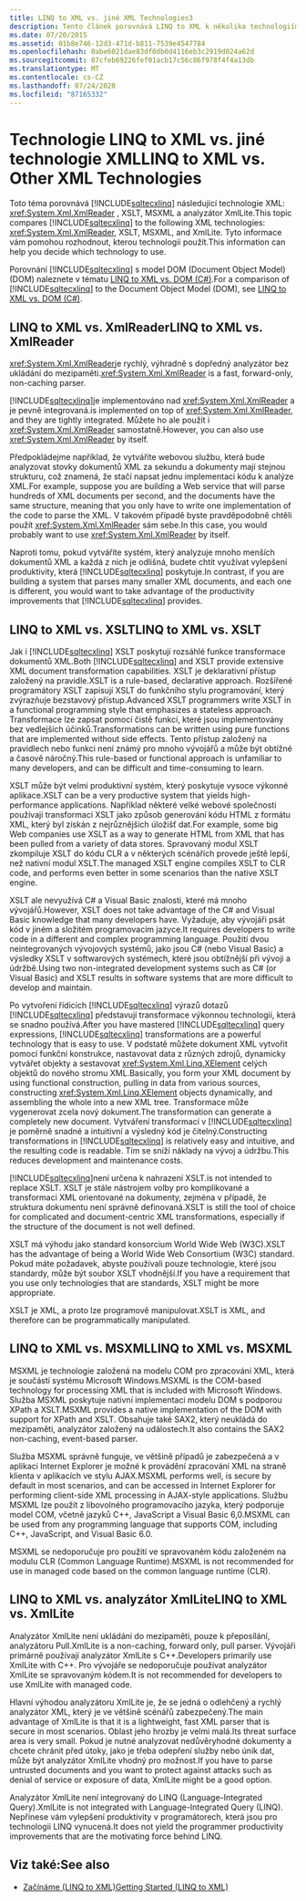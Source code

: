 ```yaml
---
title: LINQ to XML vs. jiné XML Technologies3
description: Tento článek porovnává LINQ to XML k několika technologiím XML, včetně XmlReader, XSLT, MSXML a analyzátoru XmlLite, které vám pomůžou rozhodnout, kterou technologii použít.
ms.date: 07/20/2015
ms.assetid: 01b8e746-12d3-471d-b811-7539e4547784
ms.openlocfilehash: 0abe6021dae83df0db0d4116eb3c2919d024a62d
ms.sourcegitcommit: 87cfeb69226fef01acb17c56c86f978f4f4a13db
ms.translationtype: MT
ms.contentlocale: cs-CZ
ms.lasthandoff: 07/24/2020
ms.locfileid: "87165332"
---
```

# <a name="linq-to-xml-vs-other-xml-technologies"></a><span data-ttu-id="10b8d-103">Technologie LINQ to XML vs. jiné technologie XML</span><span class="sxs-lookup"><span data-stu-id="10b8d-103">LINQ to XML vs. Other XML Technologies</span></span>
<span data-ttu-id="10b8d-104">Toto téma porovnává [!INCLUDE[sqltecxlinq](~/includes/sqltecxlinq-md.md)] následující technologie XML: <xref:System.Xml.XmlReader> , XSLT, MSXML a analyzátor XmlLite.</span><span class="sxs-lookup"><span data-stu-id="10b8d-104">This topic compares [!INCLUDE[sqltecxlinq](~/includes/sqltecxlinq-md.md)] to the following XML technologies: <xref:System.Xml.XmlReader>, XSLT, MSXML, and XmlLite.</span></span> <span data-ttu-id="10b8d-105">Tyto informace vám pomohou rozhodnout, kterou technologii použít.</span><span class="sxs-lookup"><span data-stu-id="10b8d-105">This information can help you decide which technology to use.</span></span>  
  
 <span data-ttu-id="10b8d-106">Porovnání [!INCLUDE[sqltecxlinq](~/includes/sqltecxlinq-md.md)] s model DOM (Document Object Model) (DOM) naleznete v tématu [LINQ to XML vs. DOM (C#)](./linq-to-xml-vs-dom.md).</span><span class="sxs-lookup"><span data-stu-id="10b8d-106">For a comparison of [!INCLUDE[sqltecxlinq](~/includes/sqltecxlinq-md.md)] to the Document Object Model (DOM), see [LINQ to XML vs. DOM (C#)](./linq-to-xml-vs-dom.md).</span></span>  
  
## <a name="linq-to-xml-vs-xmlreader"></a><span data-ttu-id="10b8d-107">LINQ to XML vs. XmlReader</span><span class="sxs-lookup"><span data-stu-id="10b8d-107">LINQ to XML vs. XmlReader</span></span>  
 <span data-ttu-id="10b8d-108"><xref:System.Xml.XmlReader>je rychlý, výhradně s dopředný analyzátor bez ukládání do mezipaměti.</span><span class="sxs-lookup"><span data-stu-id="10b8d-108"><xref:System.Xml.XmlReader> is a fast, forward-only, non-caching parser.</span></span>  
  
 [!INCLUDE[sqltecxlinq](~/includes/sqltecxlinq-md.md)]<span data-ttu-id="10b8d-109">je implementováno nad <xref:System.Xml.XmlReader> a je pevně integrovaná.</span><span class="sxs-lookup"><span data-stu-id="10b8d-109">is implemented on top of <xref:System.Xml.XmlReader>, and they are tightly integrated.</span></span> <span data-ttu-id="10b8d-110">Můžete ho ale použít i <xref:System.Xml.XmlReader> samostatně.</span><span class="sxs-lookup"><span data-stu-id="10b8d-110">However, you can also use <xref:System.Xml.XmlReader> by itself.</span></span>  
  
 <span data-ttu-id="10b8d-111">Předpokládejme například, že vytváříte webovou službu, která bude analyzovat stovky dokumentů XML za sekundu a dokumenty mají stejnou strukturu, což znamená, že stačí napsat jednu implementaci kódu k analýze XML.</span><span class="sxs-lookup"><span data-stu-id="10b8d-111">For example, suppose you are building a Web service that will parse hundreds of XML documents per second, and the documents have the same structure, meaning that you only have to write one implementation of the code to parse the XML.</span></span> <span data-ttu-id="10b8d-112">V takovém případě byste pravděpodobně chtěli použít <xref:System.Xml.XmlReader> sám sebe.</span><span class="sxs-lookup"><span data-stu-id="10b8d-112">In this case, you would probably want to use <xref:System.Xml.XmlReader> by itself.</span></span>  
  
 <span data-ttu-id="10b8d-113">Naproti tomu, pokud vytváříte systém, který analyzuje mnoho menších dokumentů XML a každá z nich je odlišná, budete chtít využívat vylepšení produktivity, která [!INCLUDE[sqltecxlinq](~/includes/sqltecxlinq-md.md)] poskytuje.</span><span class="sxs-lookup"><span data-stu-id="10b8d-113">In contrast, if you are building a system that parses many smaller XML documents, and each one is different, you would want to take advantage of the productivity improvements that [!INCLUDE[sqltecxlinq](~/includes/sqltecxlinq-md.md)] provides.</span></span>  
  
## <a name="linq-to-xml-vs-xslt"></a><span data-ttu-id="10b8d-114">LINQ to XML vs. XSLT</span><span class="sxs-lookup"><span data-stu-id="10b8d-114">LINQ to XML vs. XSLT</span></span>  
 <span data-ttu-id="10b8d-115">Jak i [!INCLUDE[sqltecxlinq](~/includes/sqltecxlinq-md.md)] XSLT poskytují rozsáhlé funkce transformace dokumentů XML.</span><span class="sxs-lookup"><span data-stu-id="10b8d-115">Both [!INCLUDE[sqltecxlinq](~/includes/sqltecxlinq-md.md)] and XSLT provide extensive XML document transformation capabilities.</span></span> <span data-ttu-id="10b8d-116">XSLT je deklarativní přístup založený na pravidle.</span><span class="sxs-lookup"><span data-stu-id="10b8d-116">XSLT is a rule-based, declarative approach.</span></span> <span data-ttu-id="10b8d-117">Rozšířené programátory XSLT zapisují XSLT do funkčního stylu programování, který zvýrazňuje bezstavový přístup.</span><span class="sxs-lookup"><span data-stu-id="10b8d-117">Advanced XSLT programmers write XSLT in a functional programming style that emphasizes a stateless approach.</span></span> <span data-ttu-id="10b8d-118">Transformace lze zapsat pomocí čistě funkcí, které jsou implementovány bez vedlejších účinků.</span><span class="sxs-lookup"><span data-stu-id="10b8d-118">Transformations can be written using pure functions that are implemented without side effects.</span></span> <span data-ttu-id="10b8d-119">Tento přístup založený na pravidlech nebo funkci není známý pro mnoho vývojářů a může být obtížné a časově náročný.</span><span class="sxs-lookup"><span data-stu-id="10b8d-119">This rule-based or functional approach is unfamiliar to many developers, and can be difficult and time-consuming to learn.</span></span>  
  
 <span data-ttu-id="10b8d-120">XSLT může být velmi produktivní systém, který poskytuje vysoce výkonné aplikace.</span><span class="sxs-lookup"><span data-stu-id="10b8d-120">XSLT can be a very productive system that yields high-performance applications.</span></span> <span data-ttu-id="10b8d-121">Například některé velké webové společnosti používají transformaci XSLT jako způsob generování kódu HTML z formátu XML, který byl získán z nejrůznějších úložišť dat.</span><span class="sxs-lookup"><span data-stu-id="10b8d-121">For example, some big Web companies use XSLT as a way to generate HTML from XML that has been pulled from a variety of data stores.</span></span> <span data-ttu-id="10b8d-122">Spravovaný modul XSLT zkompiluje XSLT do kódu CLR a v některých scénářích provede ještě lepší, než nativní modul XSLT.</span><span class="sxs-lookup"><span data-stu-id="10b8d-122">The managed XSLT engine compiles XSLT to CLR code, and performs even better in some scenarios than the native XSLT engine.</span></span>  
  
 <span data-ttu-id="10b8d-123">XSLT ale nevyužívá C# a Visual Basic znalosti, které má mnoho vývojářů.</span><span class="sxs-lookup"><span data-stu-id="10b8d-123">However, XSLT does not take advantage of the C# and Visual Basic knowledge that many developers have.</span></span> <span data-ttu-id="10b8d-124">Vyžaduje, aby vývojáři psát kód v jiném a složitém programovacím jazyce.</span><span class="sxs-lookup"><span data-stu-id="10b8d-124">It requires developers to write code in a different and complex programming language.</span></span> <span data-ttu-id="10b8d-125">Použití dvou neintegrovaných vývojových systémů, jako jsou C# (nebo Visual Basic) a výsledky XSLT v softwarových systémech, které jsou obtížnější při vývoji a údržbě.</span><span class="sxs-lookup"><span data-stu-id="10b8d-125">Using two non-integrated development systems such as C# (or Visual Basic) and XSLT results in software systems that are more difficult to develop and maintain.</span></span>  
  
 <span data-ttu-id="10b8d-126">Po vytvoření řídicích [!INCLUDE[sqltecxlinq](~/includes/sqltecxlinq-md.md)] výrazů dotazů [!INCLUDE[sqltecxlinq](~/includes/sqltecxlinq-md.md)] představují transformace výkonnou technologii, která se snadno používá.</span><span class="sxs-lookup"><span data-stu-id="10b8d-126">After you have mastered [!INCLUDE[sqltecxlinq](~/includes/sqltecxlinq-md.md)] query expressions, [!INCLUDE[sqltecxlinq](~/includes/sqltecxlinq-md.md)] transformations are a powerful technology that is easy to use.</span></span> <span data-ttu-id="10b8d-127">V podstatě můžete dokument XML vytvořit pomocí funkční konstrukce, nastavovat data z různých zdrojů, dynamicky vytvářet objekty a sestavovat <xref:System.Xml.Linq.XElement> celých objektů do nového stromu XML.</span><span class="sxs-lookup"><span data-stu-id="10b8d-127">Basically, you form your XML document by using functional construction, pulling in data from various sources, constructing <xref:System.Xml.Linq.XElement> objects dynamically, and assembling the whole into a new XML tree.</span></span> <span data-ttu-id="10b8d-128">Transformace může vygenerovat zcela nový dokument.</span><span class="sxs-lookup"><span data-stu-id="10b8d-128">The transformation can generate a completely new document.</span></span> <span data-ttu-id="10b8d-129">Vytváření transformací v [!INCLUDE[sqltecxlinq](~/includes/sqltecxlinq-md.md)] je poměrně snadné a intuitivní a výsledný kód je čitelný.</span><span class="sxs-lookup"><span data-stu-id="10b8d-129">Constructing transformations in [!INCLUDE[sqltecxlinq](~/includes/sqltecxlinq-md.md)] is relatively easy and intuitive, and the resulting code is readable.</span></span> <span data-ttu-id="10b8d-130">Tím se sníží náklady na vývoj a údržbu.</span><span class="sxs-lookup"><span data-stu-id="10b8d-130">This reduces development and maintenance costs.</span></span>  
  
 [!INCLUDE[sqltecxlinq](~/includes/sqltecxlinq-md.md)]<span data-ttu-id="10b8d-131">není určena k nahrazení XSLT.</span><span class="sxs-lookup"><span data-stu-id="10b8d-131">is not intended to replace XSLT.</span></span> <span data-ttu-id="10b8d-132">XSLT je stále nástrojem volby pro komplikované a transformaci XML orientované na dokumenty, zejména v případě, že struktura dokumentu není správně definovaná.</span><span class="sxs-lookup"><span data-stu-id="10b8d-132">XSLT is still the tool of choice for complicated and document-centric XML transformations, especially if the structure of the document is not well defined.</span></span>  
  
 <span data-ttu-id="10b8d-133">XSLT má výhodu jako standard konsorcium World Wide Web (W3C).</span><span class="sxs-lookup"><span data-stu-id="10b8d-133">XSLT has the advantage of being a World Wide Web Consortium (W3C) standard.</span></span> <span data-ttu-id="10b8d-134">Pokud máte požadavek, abyste používali pouze technologie, které jsou standardy, může být soubor XSLT vhodnější.</span><span class="sxs-lookup"><span data-stu-id="10b8d-134">If you have a requirement that you use only technologies that are standards, XSLT might be more appropriate.</span></span>  
  
 <span data-ttu-id="10b8d-135">XSLT je XML, a proto lze programově manipulovat.</span><span class="sxs-lookup"><span data-stu-id="10b8d-135">XSLT is XML, and therefore can be programmatically manipulated.</span></span>  
  
## <a name="linq-to-xml-vs-msxml"></a><span data-ttu-id="10b8d-136">LINQ to XML vs. MSXML</span><span class="sxs-lookup"><span data-stu-id="10b8d-136">LINQ to XML vs. MSXML</span></span>  
 <span data-ttu-id="10b8d-137">MSXML je technologie založená na modelu COM pro zpracování XML, která je součástí systému Microsoft Windows.</span><span class="sxs-lookup"><span data-stu-id="10b8d-137">MSXML is the COM-based technology for processing XML that is included with Microsoft Windows.</span></span> <span data-ttu-id="10b8d-138">Služba MSXML poskytuje nativní implementaci modelu DOM s podporou XPath a XSLT.</span><span class="sxs-lookup"><span data-stu-id="10b8d-138">MSXML provides a native implementation of the DOM with support for XPath and XSLT.</span></span> <span data-ttu-id="10b8d-139">Obsahuje také SAX2, který neukládá do mezipaměti, analyzátor založený na událostech.</span><span class="sxs-lookup"><span data-stu-id="10b8d-139">It also contains the SAX2 non-caching, event-based parser.</span></span>  
  
 <span data-ttu-id="10b8d-140">Služba MSXML správně funguje, ve většině případů je zabezpečená a v aplikaci Internet Explorer je možné k provádění zpracování XML na straně klienta v aplikacích ve stylu AJAX.</span><span class="sxs-lookup"><span data-stu-id="10b8d-140">MSXML performs well, is secure by default in most scenarios, and can be accessed in Internet Explorer for performing client-side XML processing in AJAX-style applications.</span></span> <span data-ttu-id="10b8d-141">Službu MSXML lze použít z libovolného programovacího jazyka, který podporuje model COM, včetně jazyků C++, JavaScript a Visual Basic 6,0.</span><span class="sxs-lookup"><span data-stu-id="10b8d-141">MSXML can be used from any programming language that supports COM, including C++, JavaScript, and Visual Basic 6.0.</span></span>  
  
 <span data-ttu-id="10b8d-142">MSXML se nedoporučuje pro použití ve spravovaném kódu založeném na modulu CLR (Common Language Runtime).</span><span class="sxs-lookup"><span data-stu-id="10b8d-142">MSXML is not recommended for use in managed code based on the common language runtime (CLR).</span></span>  
  
## <a name="linq-to-xml-vs-xmllite"></a><span data-ttu-id="10b8d-143">LINQ to XML vs. analyzátor XmlLite</span><span class="sxs-lookup"><span data-stu-id="10b8d-143">LINQ to XML vs. XmlLite</span></span>  
 <span data-ttu-id="10b8d-144">Analyzátor XmlLite není ukládání do mezipaměti, pouze k přeposílání, analyzátoru Pull.</span><span class="sxs-lookup"><span data-stu-id="10b8d-144">XmlLite is a non-caching, forward only, pull parser.</span></span> <span data-ttu-id="10b8d-145">Vývojáři primárně používají analyzátor XmlLite s C++.</span><span class="sxs-lookup"><span data-stu-id="10b8d-145">Developers primarily use XmlLite with C++.</span></span> <span data-ttu-id="10b8d-146">Pro vývojáře se nedoporučuje používat analyzátor XmlLite se spravovaným kódem.</span><span class="sxs-lookup"><span data-stu-id="10b8d-146">It is not recommended for developers to use XmlLite with managed code.</span></span>  
  
 <span data-ttu-id="10b8d-147">Hlavní výhodou analyzátoru XmlLite je, že se jedná o odlehčený a rychlý analyzátor XML, který je ve většině scénářů zabezpečený.</span><span class="sxs-lookup"><span data-stu-id="10b8d-147">The main advantage of XmlLite is that it is a lightweight, fast XML parser that is secure in most scenarios.</span></span> <span data-ttu-id="10b8d-148">Oblast jeho hrozby je velmi malá.</span><span class="sxs-lookup"><span data-stu-id="10b8d-148">Its threat surface area is very small.</span></span> <span data-ttu-id="10b8d-149">Pokud je nutné analyzovat nedůvěryhodné dokumenty a chcete chránit před útoky, jako je třeba odepření služby nebo únik dat, může být analyzátor XmlLite vhodný pro možnost.</span><span class="sxs-lookup"><span data-stu-id="10b8d-149">If you have to parse untrusted documents and you want to protect against attacks such as denial of service or exposure of data, XmlLite might be a good option.</span></span>  
  
 <span data-ttu-id="10b8d-150">Analyzátor XmlLite není integrovaný do LINQ (Language-Integrated Query).</span><span class="sxs-lookup"><span data-stu-id="10b8d-150">XmlLite is not integrated with Language-Integrated Query (LINQ).</span></span> <span data-ttu-id="10b8d-151">Nepřinese vám vylepšení produktivity v programátorech, která jsou pro technologii LINQ vynucená.</span><span class="sxs-lookup"><span data-stu-id="10b8d-151">It does not yield the programmer productivity improvements that are the motivating force behind LINQ.</span></span>  
  
## <a name="see-also"></a><span data-ttu-id="10b8d-152">Viz také:</span><span class="sxs-lookup"><span data-stu-id="10b8d-152">See also</span></span>

- [<span data-ttu-id="10b8d-153">Začínáme (LINQ to XML)</span><span class="sxs-lookup"><span data-stu-id="10b8d-153">Getting Started (LINQ to XML)</span></span>](./linq-to-xml-overview.md)

